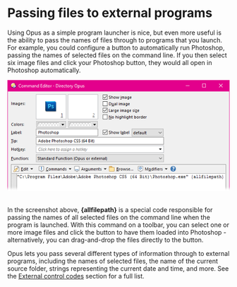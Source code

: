 # Passing files to external programs

Using Opus as a simple program launcher is nice, but even more useful is the ability to pass the names of files through to programs that you launch. For example, you could configure a button to automatically run Photoshop, passing the names of selected files on the command line. If you then select six image files and click your Photoshop button, they would all open in Photoshop automatically.

![](/Manual/images/media/passing_files.png) 

In the screenshot above, **{allfilepath}** is a special code responsible for passing the names of all selected files on the command line when the program is launched. With this command on a toolbar, you can select one or more image files and click the button to have them loaded into Photoshop - alternatively, you can drag-and-drop the files directly to the button.

Opus lets you pass several different types of information through to external programs, including the names of selected files, the name of the current source folder, strings representing the current date and time, and more. See the [External control codes](/Manual/reference/command_reference/external_control_codes/README.md) section for a full list.

